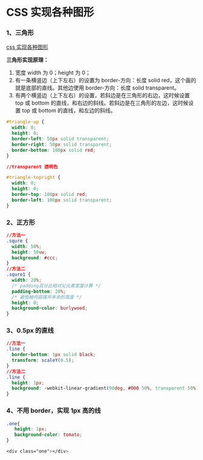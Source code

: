 # CSS 实现各种图形

### 1、三角形

[css 实现各种图形](https://www.webhek.com/post/40-css-shapes.html)

**三角形实现原理：**

1. 宽度 width 为 0；height 为 0；
2. 有一条横竖边（上下左右）的设置为 border-方向：长度 solid red，这个画的就是底部的直线。其他边使用 border-方向：长度 solid transparent。
3. 有两个横竖边（上下左右）的设置，若斜边是在三角形的右边，这时候设置 top 或 bottom 的直线，和右边的斜线。若斜边是在三角形的左边，这时候设置 top 或 bottom 的直线，和左边的斜线。

```css
#triangle-up {
  width: 0;
  height: 0;
  border-left: 50px solid transparent;
  border-right: 50px solid transparent;
  border-bottom: 100px solid red;
}

//transparent 透明色

#triangle-topright {
  width: 0;
  height: 0;
  border-top: 100px solid red;
  border-left: 100px solid transparent;
}
```

### 2、正方形

```css
//方法一
.squre {
  width: 50%;
  height: 50vw;
  background: #ccc;
}
//方法二
.squre1 {
  width: 20%;
  /* padding百分比相对父元素宽度计算 */
  padding-bottom: 20%;
  /* 避免被内容撑开多余的高度 */
  height: 0;
  background-color: burlywood;
}
```

### 3、0.5px 的直线

```css
//方法一
.line {
  border-bottom: 1px solid black;
  transform: scaleY(0.5);
}
//方法二
.line {
  height: 1px;
  background: -webkit-linear-gradient(90deg, #000 50%, transparent 50%);
}
```

### 4、不用 border，实现 1px 高的线

```css
.one{
   height: 1px;
   background-color: tomato;
}

<div class="one"></div>
```
